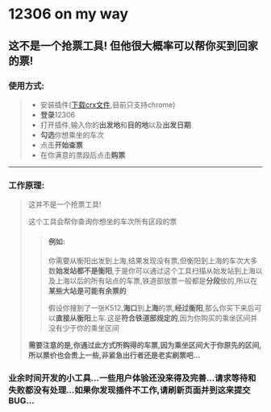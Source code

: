 # 12306 on my way
## 这不是一个抢票工具! 但他很大概率可以帮你买到回家的票!
### 使用方式:
> * 安装插件([下载crx文件](https://raw.githubusercontent.com/Xiaoyang-Huang/12306-on-my-way/master/www/www.crx),目前只支持chrome) 
> * **登录**12306
> * 打开插件,输入你的**出发地**和**目的地**以及**出发日期**
> * **勾选**你想乘坐的车次
> * 点击**开始查票**
> * 在你满意的票段后点击**购票**

***

### 工作原理:
> 这并不是一个抢票工具!
> 
> 这个工具会帮你查询你想坐的车次所有区段的票
>> #### 例如:
>> 你需要从衡阳出发到上海,结果发现没有票,但衡阳到上海的车次大多数**始发站都不是衡阳**,于是你可以通过这个工具扫描从始发站到上海以及上海以后的所有站点的车票,铁道部放票一般都是**分段**放的,所以在**某些大站是可能有余票的**
>>
>> 假设你搜到了一张K512,**海口**到**上海**的票,**经过衡阳**,那么你买下来后可以**直接从衡阳**上车.这是**符合铁道部规定的**,因为你购买的乘坐区间并没有少于你的乘坐区间
>
> **需要注意的是,你通过此方式所购得的车票,因为乘坐区间大于你原先的区间,所以票价也会贵上一些,非紧急出行者还是老实刷票吧...**

### 业余时间开发的小工具...一些用户体验还没来得及完善...请求等待和失败都没有处理...如果你发现插件不工作,请刷新页面并到这来提交BUG...